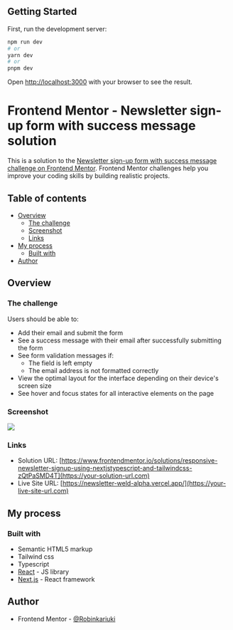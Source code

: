 ## Getting Started

First, run the development server:

```bash
npm run dev
# or
yarn dev
# or
pnpm dev
```

Open [http://localhost:3000](http://localhost:3000) with your browser to see the result.

# Frontend Mentor - Newsletter sign-up form with success message solution

This is a solution to the [Newsletter sign-up form with success message challenge on Frontend Mentor](https://www.frontendmentor.io/challenges/newsletter-signup-form-with-success-message-3FC1AZbNrv). Frontend Mentor challenges help you improve your coding skills by building realistic projects. 

## Table of contents

- [Overview](#overview)
  - [The challenge](#the-challenge)
  - [Screenshot](#screenshot)
  - [Links](#links)
- [My process](#my-process)
  - [Built with](#built-with)
- [Author](#author)




## Overview

### The challenge

Users should be able to:

- Add their email and submit the form
- See a success message with their email after successfully submitting the form
- See form validation messages if:
  - The field is left empty
  - The email address is not formatted correctly
- View the optimal layout for the interface depending on their device's screen size
- See hover and focus states for all interactive elements on the page

### Screenshot

![](./public/static/Images/newsletter.jpg)


### Links

- Solution URL: [https://www.frontendmentor.io/solutions/responsive-newsletter-signup-using-nextjstypescript-and-tailwindcss-zQtPaSMD4T](https://your-solution-url.com)
- Live Site URL: [https://newsletter-weld-alpha.vercel.app/](https://your-live-site-url.com)

## My process

### Built with

- Semantic HTML5 markup
- Tailwind css
- Typescript
- [React](https://reactjs.org/) - JS library
- [Next.js](https://nextjs.org/) - React framework





## Author
- Frontend Mentor - [@Robinkariuki](https://www.frontendmentor.io/profile/Robinkariuki)




